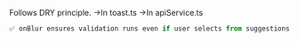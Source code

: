 Follows DRY principle.
    ->In toast.ts 
    ->In apiService.ts

```js
✅ onBlur ensures validation runs even if user selects from suggestions without typing.
```
